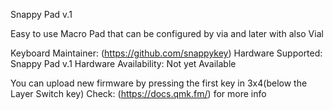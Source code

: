 Snappy Pad v.1

Easy to use Macro Pad that can be configured by via and later with also Vial

Keyboard Maintainer: (https://github.com/snappykey)
Hardware Supported: Snappy Pad v.1 Hardware Availability: Not yet Available

You can upload new firmware by pressing the first key in 3x4(below the Layer Switch key) Check: (https://docs.qmk.fm/) for more info
